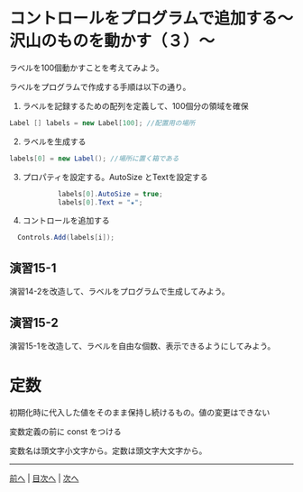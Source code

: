 # コントロールをプログラムで追加する～沢山のものを動かす（３）～
ラベルを100個動かすことを考えてみよう。

ラベルをプログラムで作成する手順は以下の通り。

1.	ラベルを記録するための配列を定義して、100個分の領域を確保

```cs
Label [] labels = new Label[100]; //配置用の場所

```

2.	ラベルを生成する

```cs
labels[0] = new Label(); //場所に置く箱である
```

3.	プロパティを設定する。AutoSize とTextを設定する

```cs 
            labels[0].AutoSize = true;
            labels[0].Text = "★";
```

4.	コントロールを追加する

```cs
  Controls.Add(labels[i]);
```

## 演習15-1
演習14-2を改造して、ラベルをプログラムで生成してみよう。

## 演習15-2
演習15-1を改造して、ラベルを自由な個数、表示できるようにしてみよう。

# 定数
初期化時に代入した値をそのまま保持し続けるもの。値の変更はできない

変数定義の前に const をつける

変数名は頭文字小文字から。定数は頭文字大文字から。


---

[前へ](14.md) | [目次へ](README.md#%E7%9B%AE%E6%AC%A1) | [次へ](16.md)
